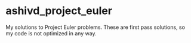 # ashivd_project_euler
My solutions to Project Euler problems. These are first pass solutions, so my code is not optimized in any way.

